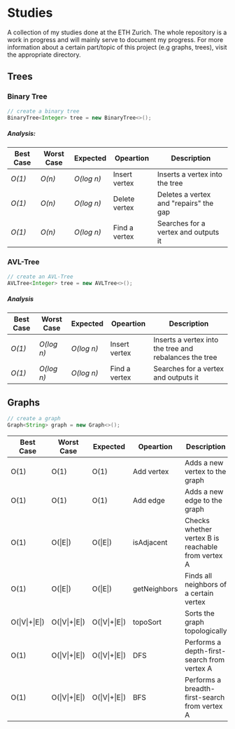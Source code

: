 Studies
===

A collection of my studies done at the ETH Zurich. The whole repository is a work in progress and will mainly serve to document my progress. For more information about a certain part/topic of this project (e.g graphs, trees), visit the appropriate directory. 

## Trees

### Binary Tree

```Java
// create a binary tree
BinaryTree<Integer> tree = new BinaryTree<>();
```

##### Analysis:
| Best Case | Worst Case | Expected | Opeartion   | Description                          |
|-----------|------------|----------|-------------|--------------------------------------|
| *O(1)*      | *O(n)*       | *O(log n)* | Insert vertex | Inserts a vertex into the tree         |
| *O(1)*      | *O(n)*       | *O(log n)* | Delete vertex | Deletes a vertex and "repairs" the gap |
| *O(1)*      | *O(n)*       | *O(log n)* | Find a vertex | Searches for a vertex and outputs it   |

### AVL-Tree

```Java
// create an AVL-Tree
AVLTree<Integer> tree = new AVLTree<>();
```

##### Analysis
| Best Case | Worst Case | Expected | Opeartion   | Description                                          |
|-----------|------------|----------|-------------|------------------------------------------------------|
| *O(1)*      | *O(log n)*   | *O(log n)* | Insert vertex | Inserts a vertex into the tree and rebalances the tree |
| *O(1)*      | *O(log n)*   | *O(log n)* | Find a vertex | Searches for a vertex and outputs it                   |

## Graphs

```Java
// create a graph
Graph<String> graph = new Graph<>();
```

| Best Case | Worst Case   | Expected     | Opeartion    | Description                                    |
|-----------|--------------|--------------|--------------|------------------------------------------------|
| O(1)      | O(1)         | O(1)         | Add vertex   | Adds a new vertex to the graph                 |
| O(1)      | O(1)         | O(1)         | Add edge     | Adds a new edge to the graph                   |
| O(1)      | O(\|E\|)     | O(\|E\|)     | isAdjacent   | Checks whether vertex B is reachable from vertex A|
| O(1)      | O(\|E\|)     | O(\|E\|)     | getNeighbors | Finds all neighbors of a certain vertex        |
| O(\|V\|+\|E\|) | O(\|V\|+\|E\|) | O(\|V\|+\|E\|)   | topoSort | Sorts the graph topologically    |
| O(1)      | O(\|V\|+\|E\|) | O(\|V\|+\|E\|) | DFS | Performs a depth-first-search from vertex A |
| O(1)      | O(\|V\|+\|E\|) | O(\|V\|+\|E\|) | BFS | Performs a breadth-first-search from vertex A |
